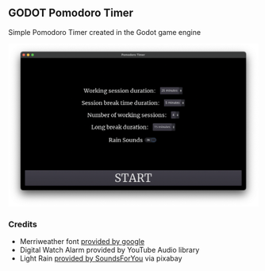 ## GODOT Pomodoro Timer
Simple Pomodoro Timer created in the Godot game engine

![screenshot](screenshot.png)

### Credits
- Merriweather font [provided by google](https://fonts.google.com/specimen/Merriweather)
- Digital Watch Alarm provided by YouTube Audio library
- Light Rain [provided by SoundsForYou](https://pixabay.com/sound-effects/light-rain-ambient-114354/) via pixabay